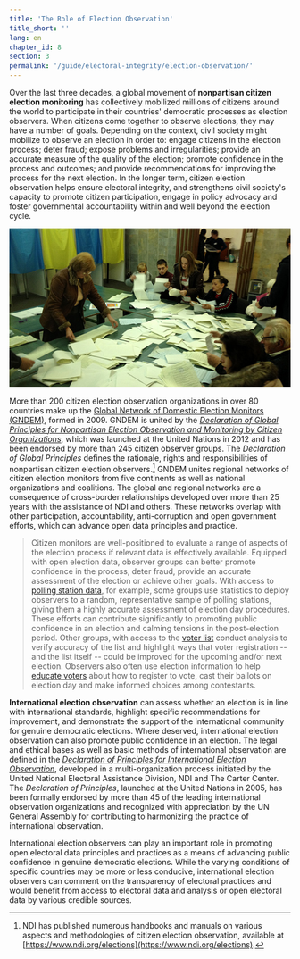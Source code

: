 ```yaml
---
title: 'The Role of Election Observation'
title_short: ''
lang: en
chapter_id: 8
section: 3
permalink: '/guide/electoral-integrity/election-observation/'
---
```


Over the last three decades, a global movement of **nonpartisan citizen election monitoring** has collectively mobilized millions of citizens around the world to participate in their countries' democratic processes as election observers. When citizens come together to observe elections, they may have a number of goals. Depending on the context, civil society might mobilize to observe an election in order to: engage citizens in the election process; deter fraud; expose problems and irregularities; provide an accurate measure of the quality of the election; promote confidence in the process and outcomes; and provide recommendations for improving the process for the next election. In the longer term, citizen election observation helps ensure electoral integrity, and strengthens civil society's capacity to promote citizen participation, engage in policy advocacy and foster governmental accountability within and well beyond the election cycle.

![NDI Photo, Ukraine elections 2014](/assets/images/guide/NDI-Photo-Ukraine-elections-2014.jpg)

More than 200 citizen election observation organizations in over 80 countries make up the [Global Network of Domestic Election Monitors (GNDEM)](http://www.gndem.org/), formed in 2009. GNDEM is united by the [_Declaration of Global Principles for Nonpartisan Election Observation and Monitoring by Citizen Organizations_](http://www.gndem.org/declaration-of-global-principles), which was launched at the United Nations in 2012 and has been endorsed by more than 245 citizen observer groups. The _Declaration of Global Principles_ defines the rationale, rights and responsibilities of nonpartisan citizen election observers.[^1] GNDEM unites regional networks of citizen election monitors from five continents as well as national organizations and coalitions. The global and regional networks are a consequence of cross-border relationships developed over more than 25 years with the assistance of NDI and others. These networks overlap with other participation, accountability, anti-corruption and open government efforts, which can advance open data principles and practice.

> Citizen monitors are well-positioned to evaluate a range of aspects of the election process if relevant data is effectively available. Equipped with open election data, observer groups can better promote confidence in the process, deter fraud, provide an accurate assessment of the election or achieve other goals. With access to [polling station data](/en/guide/key-categories/polling-stations/), for example, some groups use statistics to deploy observers to a random, representative sample of polling stations, giving them a highly accurate assessment of election day procedures. These efforts can contribute significantly to promoting public confidence in an election and calming tensions in the post-election period. Other groups, with access to the [voter list](/en/guide/key-categories/voter-lists/) conduct analysis to verify accuracy of the list and highlight ways that voter registration -- and the list itself -- could be improved for the upcoming and/or next election. Observers also often use election information to help [educate voters](/en/guide/key-categories/voter-education/) about how to register to vote, cast their ballots on election day and make informed choices among contestants.

**International election observation** can assess whether an election is in line with international standards, highlight specific recommendations for improvement, and demonstrate the support of the international community for genuine democratic elections. Where deserved, international election observation can also promote public confidence in an election. The legal and ethical bases as well as basic methods of international observation are defined in the [_Declaration of Principles for International Election Observation_](https://www.ndi.org/declaration_monitoring_principles), developed in a multi-organization process initiated by the United National Electoral Assistance Division, NDI and The Carter Center. The _Declaration of Principles_, launched at the United Nations in 2005, has been formally endorsed by more than 45 of the leading international observation organizations and recognized with appreciation by the UN General Assembly for contributing to harmonizing the practice of international observation.

International election observers can play an important role in promoting open electoral data principles and practices as a means of advancing public confidence in genuine democratic elections. While the varying conditions of specific countries may be more or less conducive, international election observers can comment on the transparency of electoral practices and would benefit from access to electoral data and analysis or open electoral data by various credible sources.

[^1]: NDI has published numerous handbooks and manuals on various aspects and methodologies of citizen election observation, available at [https://www.ndi.org/elections](https://www.ndi.org/elections).
